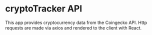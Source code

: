 # cryptoTracker API

This app provides cryptocurrency data from the Coingecko API.  Http requests are made via axios and rendered to the client with React.  


